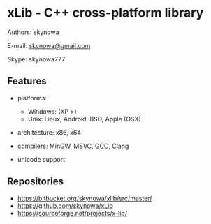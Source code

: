 # xLib - C++ cross-platform library

Authors: skynowa

E-mail:  skynowa@gmail.com

Skype:   skynowa777

## Features

- platforms:

    - Windows: (XP >)
    - Unix: Linux, Android, BSD, Apple (OSX)

- architecture: x86, x64
- compilers: MinGW, MSVC, GCC, Clang
- unicode support

## Repositories

- https://bitbucket.org/skynowa/xlib/src/master/
- https://github.com/skynowa/xLib
- https://sourceforge.net/projects/x-lib/
